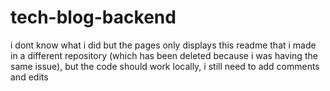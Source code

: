 # tech-blog-backend
i dont know what i did but the pages only displays this readme that i made in a different repository (which has been deleted because i was having the same issue),
but the code should work locally, i still need to add comments and edits 
